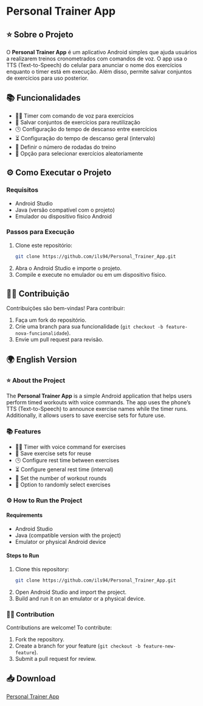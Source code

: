 # Personal Trainer App

## ⭐ Sobre o Projeto

O **Personal Trainer App** é um aplicativo Android simples que ajuda usuários a realizarem treinos cronometrados com comandos de voz. O app usa o TTS (Text-to-Speech) do celular para anunciar o nome dos exercícios enquanto o timer está em execução. Além disso, permite salvar conjuntos de exercícios para uso posterior.

## 📚 Funcionalidades
- 🏋️‍♂️ Timer com comando de voz para exercícios
- 💾 Salvar conjuntos de exercícios para reutilização
- 🕒 Configuração do tempo de descanso entre exercícios
- ⏳ Configuração do tempo de descanso geral (intervalo)
- 🔄 Definir o número de rodadas do treino
- 🎲 Opção para selecionar exercícios aleatoriamente

## ⚙️ Como Executar o Projeto
### Requisitos
- Android Studio
- Java (versão compatível com o projeto)
- Emulador ou dispositivo físico Android

### Passos para Execução
1. Clone este repositório:
   ```bash
   git clone https://github.com/ils94/Personal_Trainer_App.git
   ```
2. Abra o Android Studio e importe o projeto.
3. Compile e execute no emulador ou em um dispositivo físico.

## 👨‍💻 Contribuição
Contribuições são bem-vindas! Para contribuir:
1. Faça um fork do repositório.
2. Crie uma branch para sua funcionalidade (`git checkout -b feature-nova-funcionalidade`).
3. Envie um pull request para revisão.

## 🌍 English Version

### ⭐ About the Project
The **Personal Trainer App** is a simple Android application that helps users perform timed workouts with voice commands. The app uses the phone’s TTS (Text-to-Speech) to announce exercise names while the timer runs. Additionally, it allows users to save exercise sets for future use.

### 📚 Features
- 🏋️‍♂️ Timer with voice command for exercises
- 💾 Save exercise sets for reuse
- 🕒 Configure rest time between exercises
- ⏳ Configure general rest time (interval)
- 🔄 Set the number of workout rounds
- 🎲 Option to randomly select exercises

### ⚙️ How to Run the Project
#### Requirements
- Android Studio
- Java (compatible version with the project)
- Emulator or physical Android device

#### Steps to Run
1. Clone this repository:
   ```bash
   git clone https://github.com/ils94/Personal_Trainer_App.git
   ```
2. Open Android Studio and import the project.
3. Build and run it on an emulator or a physical device.

### 👨‍💻 Contribution
Contributions are welcome! To contribute:
1. Fork the repository.
2. Create a branch for your feature (`git checkout -b feature-new-feature`).
3. Submit a pull request for review.

## 📥 Download

[Personal Trainer App](https://github.com/ils94/Personal_Trainer_App/releases/download/release-v3/Personal-Trainer_v3.apk)
